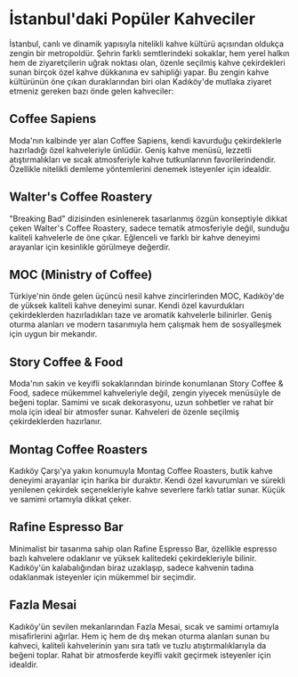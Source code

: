 # İstanbul'daki Popüler Kahveciler

İstanbul, canlı ve dinamik yapısıyla nitelikli kahve kültürü açısından oldukça zengin bir metropoldür. Şehrin farklı semtlerindeki sokaklar, hem yerel halkın hem de ziyaretçilerin uğrak noktası olan, özenle seçilmiş kahve çekirdekleri sunan birçok özel kahve dükkanına ev sahipliği yapar. Bu zengin kahve kültürünün öne çıkan duraklarından biri olan Kadıköy'de mutlaka ziyaret etmeniz gereken bazı önde gelen kahveciler:

## Coffee Sapiens

Moda'nın kalbinde yer alan Coffee Sapiens, kendi kavurduğu çekirdeklerle hazırladığı özel kahveleriyle ünlüdür. Geniş kahve menüsü, lezzetli atıştırmalıkları ve sıcak atmosferiyle kahve tutkunlarının favorilerindendir. Özellikle nitelikli demleme yöntemlerini denemek isteyenler için idealdir.

## Walter's Coffee Roastery

"Breaking Bad" dizisinden esinlenerek tasarlanmış özgün konseptiyle dikkat çeken Walter's Coffee Roastery, sadece tematik atmosferiyle değil, sunduğu kaliteli kahvelerle de öne çıkar. Eğlenceli ve farklı bir kahve deneyimi arayanlar için kesinlikle görülmeye değerdir.

## MOC (Ministry of Coffee)

Türkiye'nin önde gelen üçüncü nesil kahve zincirlerinden MOC, Kadıköy'de de yüksek kaliteli kahve deneyimi sunar. Kendi özel kavurdukları çekirdeklerden hazırladıkları taze ve aromatik kahvelerle bilinirler. Geniş oturma alanları ve modern tasarımıyla hem çalışmak hem de sosyalleşmek için uygun bir mekandır.

## Story Coffee & Food

Moda'nın sakin ve keyifli sokaklarından birinde konumlanan Story Coffee & Food, sadece mükemmel kahveleriyle değil, zengin yiyecek menüsüyle de beğeni toplar. Samimi ve sıcak dekorasyonu, uzun sohbetler ve rahat bir mola için ideal bir atmosfer sunar. Kahveleri de özenle seçilmiş çekirdeklerden hazırlanır.

## Montag Coffee Roasters

Kadıköy Çarşı'ya yakın konumuyla Montag Coffee Roasters, butik kahve deneyimi arayanlar için harika bir duraktır. Kendi özel kavurumları ve sürekli yenilenen çekirdek seçenekleriyle kahve severlere farklı tatlar sunar. Küçük ve samimi ortamıyla dikkat çeker.

## Rafine Espresso Bar

Minimalist bir tasarıma sahip olan Rafine Espresso Bar, özellikle espresso bazlı kahvelere odaklanır ve yüksek kalitedeki çekirdekleriyle bilinir. Kadıköy'ün kalabalığından biraz uzaklaşıp, sadece kahvenin tadına odaklanmak isteyenler için mükemmel bir seçimdir.

## Fazla Mesai

Kadıköy'ün sevilen mekanlarından Fazla Mesai, sıcak ve samimi ortamıyla misafirlerini ağırlar. Hem iç hem de dış mekan oturma alanları sunan bu kahveci, kaliteli kahvelerinin yanı sıra tatlı ve tuzlu atıştırmalıklarıyla da beğeni toplar. Rahat bir atmosferde keyifli vakit geçirmek isteyenler için idealdir.